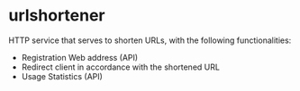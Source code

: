 # urlshortener

HTTP service that serves to shorten URLs, with the following functionalities: 
 
 - Registration Web address (API)
 - Redirect client in accordance with the shortened URL
 - Usage Statistics (API)
